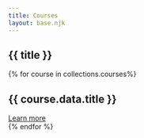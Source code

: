 ```yaml
---
title: Courses
layout: base.njk
---
```

<section class="relative mx-1 md:mx-[8rem] min-h-screen pt-[4em] md:pt-[8rem]">
    <h1 class="text-lg md:text-xl lg:text-2xl text-violet-900 font-medium leading-tight tracking-tight border-b-2 border-violet-400 mb-8 pb-2">{{ title }}</h1>
    <div class="grid grid-cols-1 md:grid-cols-2 lg:grid-cols-3 gap-4">              {% for course in collections.courses%}
                <div class="group lg:h-auto md:h-auto h-auto backdrop-blur-sm bg-white/60 rounded-lg hover:shadow-lg hover:shadow-violet-500/50 flex flex-col justify-between">
                <h1 class="bg-clip-text text-transparent bg-gradient-to-t from-violet-900 to-violet-300 drop-shadow-0_1px_1px_rgba(0,0,0,0.75) text-sm md:text-md lg:text-lg my-4 mx-1 py-4 lg:py-6 xl:p-8 text-center truncate">{{ course.data.title }}</h1>
                <a href="{{ course.data.title }}" class="text-md md:text-lg bg-violet-900 text-white py-1 px-3 md:py-2 md:px-8 text-center rounded-b-lg border-t-2 border-violet-300 group-hover:bg-violet-600 transition duration-300 ease-in-out">Learn more</a>
                </div>              {% endfor %}
</div>
</section>